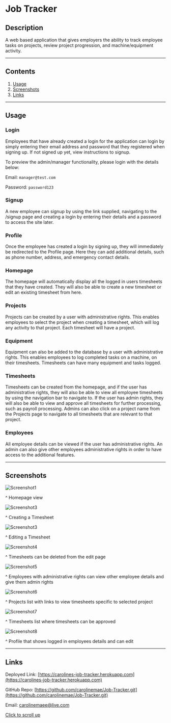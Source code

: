 # Job Tracker

## Description
A web based application that gives employers the ability to track employee tasks on projects, review project progression, and machine/equipment activity.

---
## Contents
1. [Usage](#usage)
1. [Screenshots](#screenshots)
1. [Links](#links)
---
## Usage
### Login
Employees that have already created a login for the application can login by simply entering their email address and password that they registered when signing up. If not signed up yet, view instructions to signup.

To preview the admin/manager functionality, please login with the details below:

Email: ``manager@test.com``

Password: ``password123``

### Signup
A new employee can signup by using the link supplied, navigating to the /signup page and creating a login by entering their details and a password to access the site later.

### Profile
Once the employee has created a login by signing up, they will immediately be redirected to the Profile page. Here they can add additional details, such as phone number, address, and emergency contact details.

### Homepage
The homepage will automatically display all the logged in users timesheets that they have created. They will also be able to create a new timesheet or edit an existing timesheet from here.

### Projects
Projects can be created by a user with administrative rights. This enables employees to select the project when creating a timesheet, which will log any activity to that project. Each timesheet will have a project.

### Equipment
Equipment can also be added to the database by a user with administrative rights. This enables employees to log completed tasks on a machine, on their timesheets. Timesheets can have many equipment and tasks logged.

### Timesheets
Timesheets can be created from the homepage, and if the user has administrative rights, they will also be able to view all employee timesheets by using the navigation bar to navigate to. If the user has admin rights, they will also be able to view and approve all timesheets for further processing, such as payroll processing. Admins can also click on a project name from the Projects page to navigate to all timesheets that are relevant to that project.

### Employees
All employee details can be viewed if the user has administrative rights. An admin can also give other employees administrative rights in order to have access to the additional features.

---
## Screenshots
![Screenshot1](./images/Screenshot1.jpg)

^ Homepage view

![Screenshot3](./images/Screenshot2.jpg)

^ Creating a Timesheet

![Screenshot3](./images/Screenshot3.jpg)

^ Editing a Timesheet

![Screenshot4](./images/Screenshot4.jpg)

^ Timesheets can be deleted from the edit page

![Screenshot5](./images/Screenshot5.jpg)

^ Employees with administrative rights can view other employee details and give them admin rights

![Screenshot6](./images/Screenshot6.jpg)

^ Projects list with links to view timesheets specific to selected project

![Screenshot7](./images/Screenshot7.jpg)

^ Timesheets list where timesheets can be approved

![Screenshot8](./images/Screenshot8.jpg)

^ Profile that shows logged in employees details and can edit

---

## Links
Deployed Link: [https://carolines-job-tracker.herokuapp.com](https://carolines-job-tracker.herokuapp.com)

GitHub Repo: [https://github.com/carolinemae/Job-Tracker.git](https://github.com/carolinemae/Job-Tracker.git)

Email: [carolinemaee@live.com](mailto:carolinemaee@live.com)

[Click to scroll up](#job-tracker)